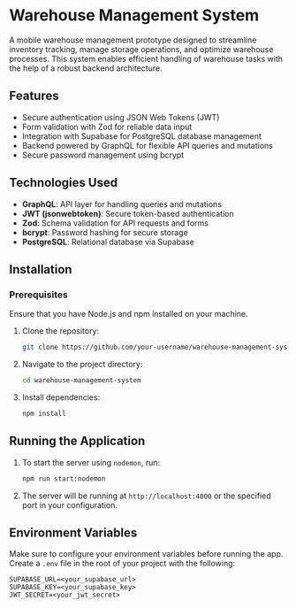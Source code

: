 # Warehouse Management System

A mobile warehouse management prototype designed to streamline inventory tracking, manage storage operations, and optimize warehouse processes. This system enables efficient handling of warehouse tasks with the help of a robust backend architecture.

## Features
- Secure authentication using JSON Web Tokens (JWT)
- Form validation with Zod for reliable data input
- Integration with Supabase for PostgreSQL database management
- Backend powered by GraphQL for flexible API queries and mutations
- Secure password management using bcrypt

## Technologies Used
- **GraphQL**: API layer for handling queries and mutations
- **JWT (jsonwebtoken)**: Secure token-based authentication
- **Zod**: Schema validation for API requests and forms
- **bcrypt**: Password hashing for secure storage
- **PostgreSQL**: Relational database via Supabase

## Installation

### Prerequisites
Ensure that you have Node.js and npm installed on your machine.

1. Clone the repository:
    ```bash
    git clone https://github.com/your-username/warehouse-management-system.git
    ```

2. Navigate to the project directory:
    ```bash
    cd warehouse-management-system
    ```

3. Install dependencies:
    ```bash
    npm install
    ```

## Running the Application

1. To start the server using `nodemon`, run:
    ```bash
    npm run start:nodemon
    ```

2. The server will be running at `http://localhost:4000` or the specified port in your configuration.

## Environment Variables
Make sure to configure your environment variables before running the app. Create a `.env` file in the root of your project with the following:

```plaintext
SUPABASE_URL=<your_supabase_url>
SUPABASE_KEY=<your_supabase_key>
JWT_SECRET=<your_jwt_secret>
